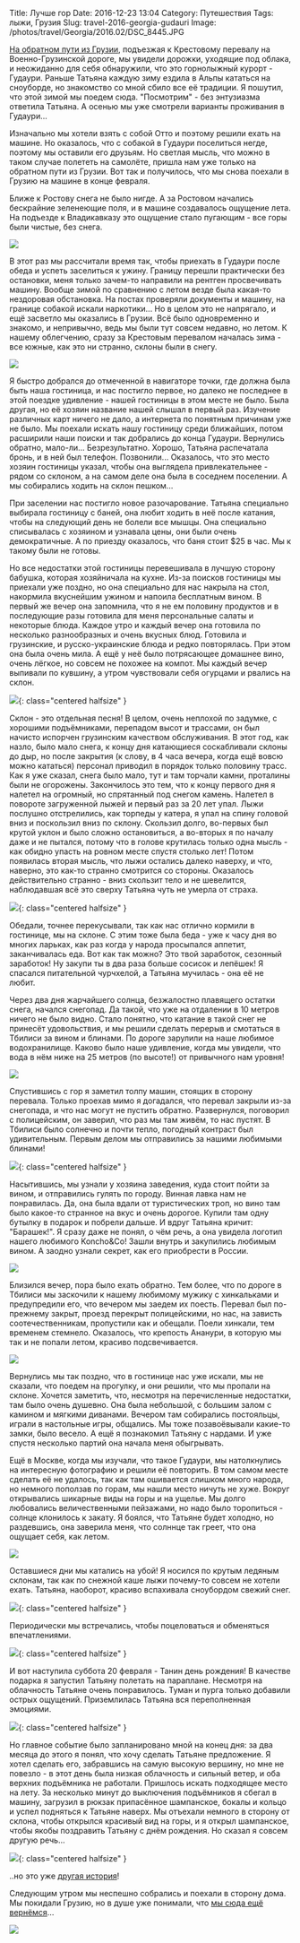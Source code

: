 Title: Лучше гор
Date: 2016-12-23 13:04
Category: Путешествия
Tags: лыжи, Грузия
Slug: travel-2016-georgia-gudauri
Image: /photos/travel/Georgia/2016.02/DSC_8445.JPG

[На обратном пути из Грузии]({filename}georgia-2015-6.md), подъезжая к Крестовому перевалу на Военно-Грузинской дороге, мы увидели дорожки, уходящие под облака, и неожиданно для себя обнаружили, что это горнолыжный курорт - Гудаури. Раньше Татьяна каждую зиму ездила в Альпы кататься на сноуборде, но знакомство со мной сбило все её традиции. Я пошутил, что этой зимой мы поедем сюда. "Посмотрим" - без энтузиазма ответила Татьяна. А осенью мы уже смотрели варианты проживания в Гудаури...

Изначально мы хотели взять с собой Отто и поэтому решили ехать на машине. Но оказалось, что с собакой в Гудаури поселиться негде, поэтому мы оставили его друзьям. Но светлая мысль, что можно в таком случае полететь на самолёте, пришла нам уже только на обратном пути из Грузии. Вот так и получилось, что мы снова поехали в Грузию на машине в конце февраля.

Ближе к Ростову снега не было нигде. А за Ростовом начались бескрайние зеленеющие поля, и в машине создавалось ощущение лета. На подъезде к Владикавказу это ощущение стало пугающим - все горы были чистые, без снега.

<!-- PELICAN_END_SUMMARY -->

![](/photos/travel/Georgia/2016.02/DSC_8353.JPG)

В этот раз мы рассчитали время так, чтобы приехать в Гудаури после обеда и успеть заселиться к ужину. Границу перешли практически без остановки, меня только зачем-то направили на рентген просвечивать машину. Вообще зимой по сравнению с летом везде была какая-то нездоровая обстановка. На постах проверяли документы и машину, на границе собакой искали наркотики... Но в целом это не напрягало, и ещё засветло мы оказались в Грузии. Всё было одновременно и знакомо, и непривычно, ведь мы были тут совсем недавно, но летом. К нашему облегчению, сразу за Крестовым перевалом началась зима - все южные, как это ни странно, склоны были в снегу.

![](/photos/travel/Georgia/2016.02/DSC_8445.JPG)

Я быстро добрался до отмеченной в навигаторе точки, где должна была быть наша гостиница, и нас постигло первое, но далеко не последнее в этой поездке удивление - нашей гостиницы в этом месте не было. Была другая, но её хозяин название нашей слышал в первый раз. Изучение различных карт ничего не дало, а интернета по понятным причинам уже не было. Мы поехали искать нашу гостиницу среди ближайших, потом расширили наши поиски и так добрались до конца Гудаури. Вернулись обратно, мало-ли... Безрезультатно. Хорошо, Татьяна распечатала бронь, и в ней был телефон. Позвонили... Оказалось, что это место хозяин гостиницы указал, чтобы она выглядела привлекательнее - рядом со склоном, а на самом деле она была в соседнем поселении. А мы собирались ходить на склон пешком...

При заселении нас постигло новое разочарование. Татьяна специально выбирала гостиницу с баней, она любит ходить в неё после катания, чтобы на следующий день не болели все мышцы. Она специально списывалась с хозяином и узнавала цены, они были очень демократичные. А по приезду оказалось, что баня стоит $25 в час. Мы к такому были не готовы.

Но все недостатки этой гостиницы перевешивала в лучшую сторону бабушка, которая хозяйничала на кухне. Из-за поисков гостиницы мы приехали уже поздно, но она специально для нас накрыла на стол, накормила вкуснейшим ужином и напоила бесплатным вином. В первый же вечер она запомнила, что я не ем половину продуктов и в последующие разы готовила для меня персональные салаты и некоторые блюда. Каждое утро и каждый вечер она готовила по несколько разнообразных и очень вкусных блюд. Готовила и грузинские, и русско-украинские блюда и редко повторялась. При этом она была очень мила. А ещё у неё было потрясающее домашнее вино, очень лёгкое, но совсем не похожее на компот. Мы каждый вечер выпивали по кувшину, а утром чувствовали себя огурцами и рвались на склон.

![](https://scontent-ams3-1.cdninstagram.com/t51.2885-15/e35/12748428_219498878400441_1666598450_n.jpg){: class="centered halfsize" }

Склон - это отдельная песня! В целом, очень неплохой по задумке, с хорошими подъёмниками, перепадом высот и трассами, он был начисто испорчен грузинским качеством обслуживания. В этот год, как назло, было мало снега, к концу дня катающиеся соскабливали склоны до дыр, но после закрытия (к слову, в 4 часа вечера, когда ещё вовсю можно кататься) персонал приводил в порядок только половину трасс. Как я уже сказал, снега было мало, тут и там торчали камни, проталины были не огорожены. Закончилось это тем, что к концу первого дня я налетел на огромный, но спрятанный под снегом камень. Налетел в повороте загруженной лыжей и первый раз за 20 лет упал. Лыжи послушно отстрелились, как торпеды у катера, я упал на спину головой вниз и поскользил вниз по склону. Скользил долго, во-первых был крутой уклон и было сложно остановиться, а во-вторых я по началу даже и не пытался, потому что в голове крутилась только одна мысль - как обидно упасть на ровном месте спустя столько лет! Потом появилась вторая мысль, что лыжи остались далеко наверху, и что, наверно, это как-то странно смотрится со стороны. Оказалось действительно странно - вниз скользит тело и не шевелится, наблюдавшая всё это сверху Татьяна чуть не умерла от страха.

![](https://scontent-ams3-1.cdninstagram.com/t51.2885-15/e35/12677437_208201429530985_1384591703_n.jpg){: class="centered halfsize" }

Обедали, точнее перекусывали, так как нас отлично кормили в гостинице, мы на склоне. С этим тоже была беда - уже к часу дня во многих ларьках, как раз когда у народа просыпался аппетит, заканчивалась еда. Вот как так можно? Это твой заработок, сезонный заработок! Ну закупи ты в два раза больше сосисок и лепёшек! Я спасался питательной чурчхелой, а Татьяна мучилась - она её не любит.

Через два дня жарчайшего солнца, безжалостно плавящего остатки снега, начался снегопад. Да такой, что уже на отдалении в 10 метров ничего не было видно. Стало понятно, что катание в такой снег не принесёт удовольствия, и мы решили сделать перерыв и смотаться в Тбилиси за вином и блинами. По дороге зарулили на наше любимое водохранилище. Каково было наше удивление, когда мы увидели, что вода в нём ниже на 25 метров (по высоте!) от привычного нам уровня!

![](/photos/travel/Georgia/2016.02/DSC_8447.JPG)

Спустившись с гор я заметил толпу машин, стоящих в сторону перевала. Только проехав мимо я догадался, что перевал закрыли из-за снегопада, и что нас могут не пустить обратно. Развернулся, поговорил с полицейским, он заверил, что раз мы там живём, то нас пустят. В Тбилиси было солнечно и почти тепло, погодный контраст был удивительным. Первым делом мы отправились за нашими любимыми блинами!

![](https://scontent-ams3-1.cdninstagram.com/t51.2885-15/e35/11349458_1550473405280447_815069760_n.jpg){: class="centered halfsize" }

Насытившись, мы узнали у хозяина заведения, куда стоит пойти за вином, и отправились гулять по городу. Винная лавка нам не понравилась. Да, она была вдали от туристических троп, но вино там было какое-то странное на вкус и очень дорогое. Купили там одну бутылку в подарок и побрели дальше. И вдруг Татьяна кричит: "Барашек!". Я сразу даже не понял, о чём речь, а она увидела логотип нашего любимого Koncho&Co! Зашли внутрь и закупились любимым вином. А заодно узнали секрет, как его приобрести в России.

![](/photos/travel/Georgia/2016.02/DSC_8454.JPG)

Близился вечер, пора было ехать обратно. Тем более, что по дороге в Тбилиси мы заскочили к нашему любимому мужику с хинкальками и предупредили его, что вечером мы заедем их поесть. Перевал был по-прежнему закрыт, проезд перекрыт полицейскими, но нас, на зависть соотечественникам, пропустили как и обещали. Поели хинкали, тем временем стемнело. Оказалось, что крепость Ананури, в которую мы так и не попали летом, красиво подсвечивается.

![](/photos/travel/Georgia/2016.02/DSC_8462.JPG)

Вернулись мы так поздно, что в гостинице нас уже искали, мы не сказали, что поедем на прогулку, и они решили, что мы пропали на склоне. Хочется заметить, что, несмотря на перечисленные недостатки, там было очень душевно. Она была небольшой, с большим залом с камином и мягкими диванами. Вечером там собирались постояльцы, играли в настольные игры, общались. Мы тоже позавоёвывали какие-то замки, было весело. А ещё я познакомил Татьяну с нардами. И уже спустя несколько партий она начала меня обыгрывать.

Ещё в Москве, когда мы изучали, что такое Гудаури, мы натолкнулись на интересную фотографию и решили её повторить. В том самом месте сделать её не удалось, так как там ошивается слишком много народа, но немного поползав по горам, мы нашли место ничуть не хуже. Вокруг открывались шикарные виды на горы и на ущелье. Мы долго любовались величественными пейзажами, но надо было торопиться - солнце клонилось к закату. Я боялся, что Татьяне будет холодно, но раздевшись, она заверила меня, что солннце так греет, что она ощущает себя, как летом.

![](/photos/travel/Georgia/2016.02/DSC_8391.JPG)

Оставшиеся дни мы катались на убой! Я носился по крутым ледяным склонам, так как по снежной каше лыжи почему-то совсем не хотели ехать. Татьяна, наоборот, красиво вспахивала сноубордом свежий снег.

![](https://scontent-ams3-1.cdninstagram.com/t51.2885-15/e35/12751102_1678915655721022_19971290_n.jpg){: class="centered halfsize" }

Периодически мы встречались, чтобы поцеловаться и обменяться впечатлениями.

![](https://scontent-ams3-1.cdninstagram.com/t51.2885-15/s750x750/sh0.08/e35/12328471_134454263607781_1782862168_n.jpg){: class="centered halfsize" }

И вот наступила суббота 20 февраля - Танин день рождения! В качестве подарка я запустил Татьяну полетать на параплане. Несмотря на облачность Татьяне очень понравилось. Туман и пурга только добавили острых ощущений. Приземлилась Татьяна вся переполненная эмоциями.

![](https://scontent-ams3-1.cdninstagram.com/t51.2885-15/e35/12750095_583042651863660_447420980_n.jpg){: class="centered halfsize" }

Но главное событие было запланировано мной на конец дня: за два месяца до этого я понял, что хочу сделать Татьяне предложение. Я хотел сделать его, забравшись на самую высокую вершину, но мне не повезло - в этот день была низкая облачность и сильный ветер, и оба верхних подъёмника не работали. Пришлось искать подходящее место на лету. За несколько минут до выключения подъёмников я сбегал в машину, загрузил в рюкзак припасённое шампанское, бокалы и кольцо и успел подняться к Татьяне наверх. Мы отъехали немного в сторону от склона, чтобы открылся красивый вид на горы, и я открыл шампанское, чтобы якобы поздравить Татьяну с днём рождения. Но сказал я совсем другую речь...

![](https://scontent-ams3-1.cdninstagram.com/t51.2885-15/s750x750/sh0.08/e35/12750186_680941272048049_2103194814_n.jpg){: class="centered halfsize" }

..но это уже [другая история](/photos/events/Wedding)!

Следующим утром мы неспешно собрались и поехали в сторону дома. Мы покидали Грузию, но в душе уже понимали, что [мы сюда ещё вернёмся]({filename}georgia-2016-0.md)...

![](/photos/travel/Georgia/2016.02/DSC_8476.JPG)

<!--
_[Все фотографии из поездки](/photos/travel/Georgia/2016.02)_
-->
